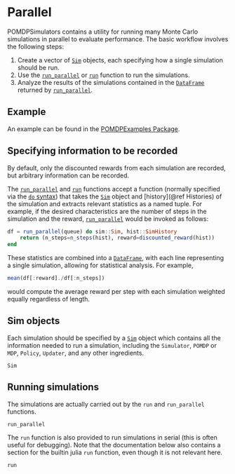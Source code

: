 # Parallel

POMDPSimulators contains a utility for running many Monte Carlo simulations in parallel to evaluate performance. The basic workflow involves the following steps:

1. Create a vector of [`Sim`](@ref) objects, each specifying how a single simulation should be run.
2. Use the [`run_parallel`](@ref) or [`run`](@ref) function to run the simulations.
3. Analyze the results of the simulations contained in the [`DataFrame`](https://github.com/JuliaData/DataFrames.jl) returned by [`run_parallel`](@ref).

## Example

An example can be found in the [POMDPExamples Package](https://github.com/JuliaPOMDP/POMDPExamples.jl/blob/master/notebooks/Running-Simulations.ipynb).

## Specifying information to be recorded

By default, only the discounted rewards from each simulation are recorded, but arbitrary information can be recorded.

The [`run_parallel`](@ref) and [`run`](@ref) functions accept a function (normally specified via the [`do` syntax](https://docs.julialang.org/en/v1/manual/functions/#Do-Block-Syntax-for-Function-Arguments-1)) that takes the [`Sim`](@ref) object and [history](@ref Histories) of the simulation and extracts relevant statistics as a named tuple. For example, if the desired characteristics are the number of steps in the simulation and the reward, [`run_parallel`](@ref) would be invoked as follows:
```julia
df = run_parallel(queue) do sim::Sim, hist::SimHistory
    return (n_steps=n_steps(hist), reward=discounted_reward(hist))
end
```
These statistics are combined into a [`DataFrame`](https://github.com/JuliaData/DataFrames.jl), with each line representing a single simulation, allowing for statistical analysis. For example,
```julia
mean(df[:reward]./df[:n_steps])
```
would compute the average reward per step with each simulation weighted equally regardless of length.

## Sim objects

Each simulation should be specified by a [`Sim`](@ref) object which contains all the information needed to run a simulation, including the `Simulator`, `POMDP` or `MDP`, `Policy`, `Updater`, and any other ingredients.

```@docs
Sim
```

## Running simulations

The simulations are actually carried out by the `run` and `run_parallel` functions.

```@docs
run_parallel
```

The `run` function is also provided to run simulations in serial (this is often useful for debugging). Note that the documentation below also contains a section for the builtin julia `run` function, even though it is not relevant here.

```@docs
run
```

